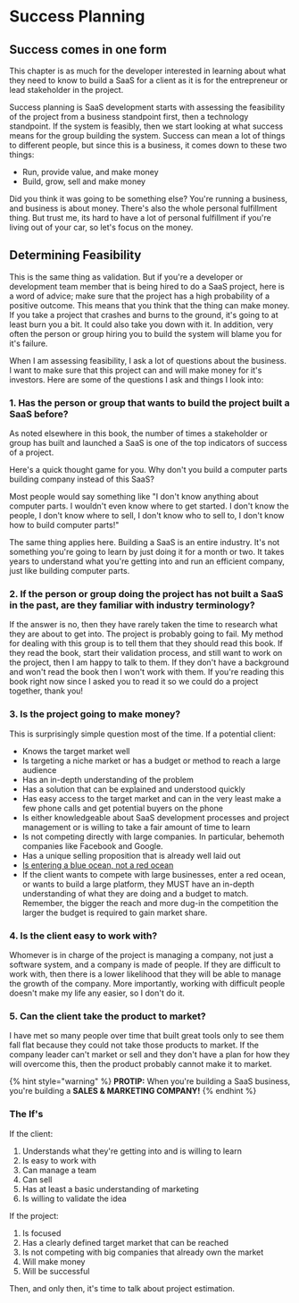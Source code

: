 # Success Planning

## Success comes in one form

This chapter is as much for the developer interested in learning about what they need to know to build a SaaS for a client as it is for the entrepreneur or lead stakeholder in the project. 

Success planning is SaaS development starts with assessing the feasibility of the project from a business standpoint first, then a technology standpoint. If the system is feasibly, then we start looking at what success means for the group building the system. Success can mean a lot of things to different people, but since this is a business, it comes down to these two things:

* Run, provide value, and make money
* Build, grow, sell and make money

Did you think it was going to be something else? You're running a business, and business is about money. There's also the whole personal fulfillment thing. But trust me, its hard to have a lot of personal fulfillment if you're living out of your car, so let's focus on the money.

## Determining Feasibility

This is the same thing as validation. But if you're a developer or development team member that is being hired to do a SaaS project, here is a word of advice; make sure that the project has a high probability of a positive outcome. This means that you think that the thing can make money. If you take a project that crashes and burns to the ground, it's going to at least burn you a bit. It could also take you down with it.  In addition, very often the person or group hiring you to build the system will blame you for it's failure. 

When I am assessing feasibility, I ask a lot of questions about the business. I want to make sure that this project can and will make money for it's investors. Here are some of the questions I ask and things I look into:

### 1. Has the person or group that wants to build the project built a SaaS before? 

As noted elsewhere in this book, the number of times a stakeholder or group has built and launched a SaaS is one of the top indicators of success of a project. 

Here's a quick thought game for you. Why don't you build a computer parts building company instead of this SaaS? 

Most people would say something like "I don't know anything about computer parts. I wouldn't even know where to get started. I don't know the people, I don't know where to sell, I don't know who to sell to, I don't know how to build computer parts!"

The same thing applies here. Building a SaaS is an entire industry. It's not something you're going to learn by just doing it for a month or two. It takes years to understand what you're getting into and run an efficient company, just like building computer parts.

### 2. If the person or group doing the project has not built a SaaS in the past, are they familiar with industry terminology?

If the answer is no, then they have rarely taken the time to research what they are about to get into. The project is probably going to fail. My method for dealing with this group is to tell them that they should read this book. If they read the book, start their validation process, and still want to work on the project, then I am happy to talk to them. If they don't have a background and won't read the book then I won't work with them. If you're reading this book right now since I asked you to read it so we could do a project together, thank you!

### 3. Is the project going to make money?

This is surprisingly simple question most of the time. If a potential client: 

* Knows the target market well
* Is targeting a niche market or has a budget or method to reach a large audience
* Has an in-depth understanding of the problem
* Has a solution that can be explained and understood quickly
* Has easy access to the target market and can in the very least make a few phone calls and get potential buyers on the phone
* Is either knowledgeable about SaaS development processes and project management or is willing to take a fair amount of time to learn
* Is not competing directly with large companies. In particular, behemoth companies like Facebook and Google.
* Has a unique selling proposition that is already well laid out
* [Is entering a blue ocean, not a red ocean](https://en.wikipedia.org/wiki/Blue_Ocean_Strategy)
* If the client wants to compete with large businesses, enter a red ocean, or wants to build a large platform, they MUST have an in-depth understanding of what they are doing and a budget to match. Remember, the bigger the reach and more dug-in the competition the larger the budget is required to gain market share.

### 4. Is the client easy to work with?

Whomever is in charge of the project is managing a company, not just a software system, and a company is made of people. If they are difficult to work with, then there is a lower likelihood that they will be able to manage the growth of the company. More importantly, working with difficult people doesn't make my life any easier, so I don't do it. 

### 5. Can the client take the product to market?

I have met so many people over time that built great tools only to see them fall flat because they could not take those products to market. If the company leader can't market or sell and they don't have a plan for how they will overcome this, then the product probably cannot make it to market. 

{% hint style="warning" %}
**PROTIP:** When you're building a SaaS business, you're building a **SALES & MARKETING COMPANY!**
{% endhint %}

### The If's

If the client:

1. Understands what they're getting into and is willing to learn
2. Is easy to work with
3. Can manage a team
4. Can sell
5. Has at least a basic understanding of marketing
6. Is willing to validate the idea

If the project:

1. Is focused
2. Has a clearly defined target market that can be reached
3. Is not competing with big companies that already own the market
4. Will make money
5. Will be successful

Then, and only then, it's time to talk about project estimation.











